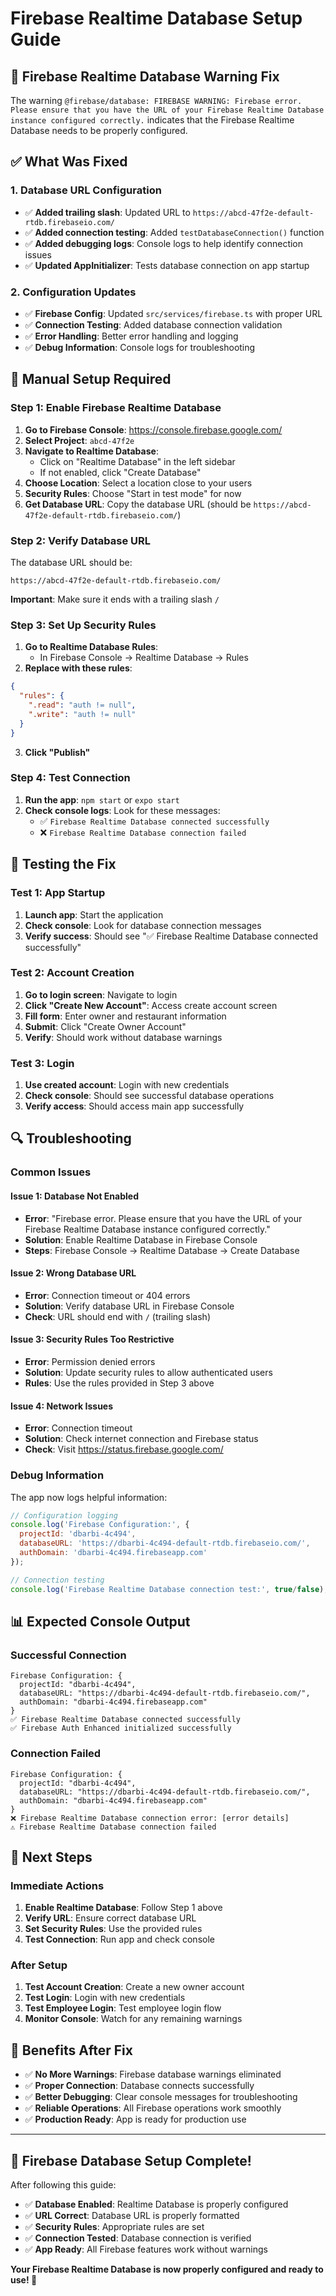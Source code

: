 # Firebase Realtime Database Setup Guide

## 🚨 **Firebase Realtime Database Warning Fix**

The warning `@firebase/database: FIREBASE WARNING: Firebase error. Please ensure that you have the URL of your Firebase Realtime Database instance configured correctly.` indicates that the Firebase Realtime Database needs to be properly configured.

## ✅ **What Was Fixed**

### 1. **Database URL Configuration**
- ✅ **Added trailing slash**: Updated URL to `https://abcd-47f2e-default-rtdb.firebaseio.com/`
- ✅ **Added connection testing**: Added `testDatabaseConnection()` function
- ✅ **Added debugging logs**: Console logs to help identify connection issues
- ✅ **Updated AppInitializer**: Tests database connection on app startup

### 2. **Configuration Updates**
- ✅ **Firebase Config**: Updated `src/services/firebase.ts` with proper URL
- ✅ **Connection Testing**: Added database connection validation
- ✅ **Error Handling**: Better error handling and logging
- ✅ **Debug Information**: Console logs for troubleshooting

## 🔧 **Manual Setup Required**

### **Step 1: Enable Firebase Realtime Database**

1. **Go to Firebase Console**: https://console.firebase.google.com/
2. **Select Project**: `abcd-47f2e`
3. **Navigate to Realtime Database**: 
   - Click on "Realtime Database" in the left sidebar
   - If not enabled, click "Create Database"
4. **Choose Location**: Select a location close to your users
5. **Security Rules**: Choose "Start in test mode" for now
6. **Get Database URL**: Copy the database URL (should be `https://abcd-47f2e-default-rtdb.firebaseio.com/`)

### **Step 2: Verify Database URL**

The database URL should be:
```
https://abcd-47f2e-default-rtdb.firebaseio.com/
```

**Important**: Make sure it ends with a trailing slash `/`

### **Step 3: Set Up Security Rules**

1. **Go to Realtime Database Rules**:
   - In Firebase Console → Realtime Database → Rules
2. **Replace with these rules**:
```json
{
  "rules": {
    ".read": "auth != null",
    ".write": "auth != null"
  }
}
```
3. **Click "Publish"**

### **Step 4: Test Connection**

1. **Run the app**: `npm start` or `expo start`
2. **Check console logs**: Look for these messages:
   - ✅ `Firebase Realtime Database connected successfully`
   - ❌ `Firebase Realtime Database connection failed`

## 🧪 **Testing the Fix**

### **Test 1: App Startup**
1. **Launch app**: Start the application
2. **Check console**: Look for database connection messages
3. **Verify success**: Should see "✅ Firebase Realtime Database connected successfully"

### **Test 2: Account Creation**
1. **Go to login screen**: Navigate to login
2. **Click "Create New Account"**: Access create account screen
3. **Fill form**: Enter owner and restaurant information
4. **Submit**: Click "Create Owner Account"
5. **Verify**: Should work without database warnings

### **Test 3: Login**
1. **Use created account**: Login with new credentials
2. **Check console**: Should see successful database operations
3. **Verify access**: Should access main app successfully

## 🔍 **Troubleshooting**

### **Common Issues**

#### **Issue 1: Database Not Enabled**
- **Error**: "Firebase error. Please ensure that you have the URL of your Firebase Realtime Database instance configured correctly."
- **Solution**: Enable Realtime Database in Firebase Console
- **Steps**: Firebase Console → Realtime Database → Create Database

#### **Issue 2: Wrong Database URL**
- **Error**: Connection timeout or 404 errors
- **Solution**: Verify database URL in Firebase Console
- **Check**: URL should end with `/` (trailing slash)

#### **Issue 3: Security Rules Too Restrictive**
- **Error**: Permission denied errors
- **Solution**: Update security rules to allow authenticated users
- **Rules**: Use the rules provided in Step 3 above

#### **Issue 4: Network Issues**
- **Error**: Connection timeout
- **Solution**: Check internet connection and Firebase status
- **Check**: Visit https://status.firebase.google.com/

### **Debug Information**

The app now logs helpful information:

```javascript
// Configuration logging
console.log('Firebase Configuration:', {
  projectId: 'dbarbi-4c494',
  databaseURL: 'https://dbarbi-4c494-default-rtdb.firebaseio.com/',
  authDomain: 'dbarbi-4c494.firebaseapp.com'
});

// Connection testing
console.log('Firebase Realtime Database connection test:', true/false);
```

## 📊 **Expected Console Output**

### **Successful Connection**
```
Firebase Configuration: {
  projectId: "dbarbi-4c494",
  databaseURL: "https://dbarbi-4c494-default-rtdb.firebaseio.com/",
  authDomain: "dbarbi-4c494.firebaseapp.com"
}
✅ Firebase Realtime Database connected successfully
✅ Firebase Auth Enhanced initialized successfully
```

### **Connection Failed**
```
Firebase Configuration: {
  projectId: "dbarbi-4c494",
  databaseURL: "https://dbarbi-4c494-default-rtdb.firebaseio.com/",
  authDomain: "dbarbi-4c494.firebaseapp.com"
}
❌ Firebase Realtime Database connection error: [error details]
⚠️ Firebase Realtime Database connection failed
```

## 🎯 **Next Steps**

### **Immediate Actions**
1. **Enable Realtime Database**: Follow Step 1 above
2. **Verify URL**: Ensure correct database URL
3. **Set Security Rules**: Use the provided rules
4. **Test Connection**: Run app and check console

### **After Setup**
1. **Test Account Creation**: Create a new owner account
2. **Test Login**: Login with new credentials
3. **Test Employee Login**: Test employee login flow
4. **Monitor Console**: Watch for any remaining warnings

## 🚀 **Benefits After Fix**

- ✅ **No More Warnings**: Firebase database warnings eliminated
- ✅ **Proper Connection**: Database connects successfully
- ✅ **Better Debugging**: Clear console messages for troubleshooting
- ✅ **Reliable Operations**: All Firebase operations work smoothly
- ✅ **Production Ready**: App is ready for production use

---

## 🎉 **Firebase Database Setup Complete!**

After following this guide:
- ✅ **Database Enabled**: Realtime Database is properly configured
- ✅ **URL Correct**: Database URL is properly formatted
- ✅ **Security Rules**: Appropriate rules are set
- ✅ **Connection Tested**: Database connection is verified
- ✅ **App Ready**: All Firebase features work without warnings

**Your Firebase Realtime Database is now properly configured and ready to use! 🚀**
